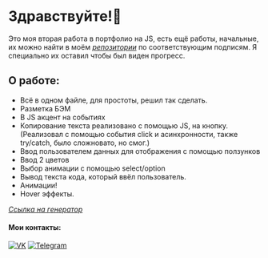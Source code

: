 # Здравствуйте!👋

Это моя вторая работа в портфолио на JS, есть ещё работы, начальные, их можно найти в моём *[репозитории](https://github.com/Enz0tech?tab=repositories)* по соответствующим подписям. Я специально их оставил чтобы был виден прогресс.

## О работе:

* Всё в одном файле, для простоты, решил так сделать.
* Разметка БЭМ
* В JS акцент на событиях
* Копирование текста реализовано с помощью JS, на кнопку. (Реализовал с помощью события click и асинхронности, также try/catch, было сложновато, но смог.)
* Ввод пользователем данных для отображения с помощью ползунков
* Ввод 2 цветов
* Выбор анимации с помощью select/option
* Вывод текста кода, который ввёл пользователь.
* Анимации!
* Hover эффекты.

*[Ссылка на генератор](https://enz0tech.github.io/js-neon-text-generator/)*

#### Мои контакты:
[![VK](https://img.shields.io/badge/-VK-333?style=for-the-badge&logo=Vk&logoColor=27A0D9)](https://vk.com/enzotech)
[![Telegram](https://img.shields.io/badge/-Telegram-333?style=for-the-badge&logo=telegram&logoColor=27A0D9)](https://t.me/enzotech)
